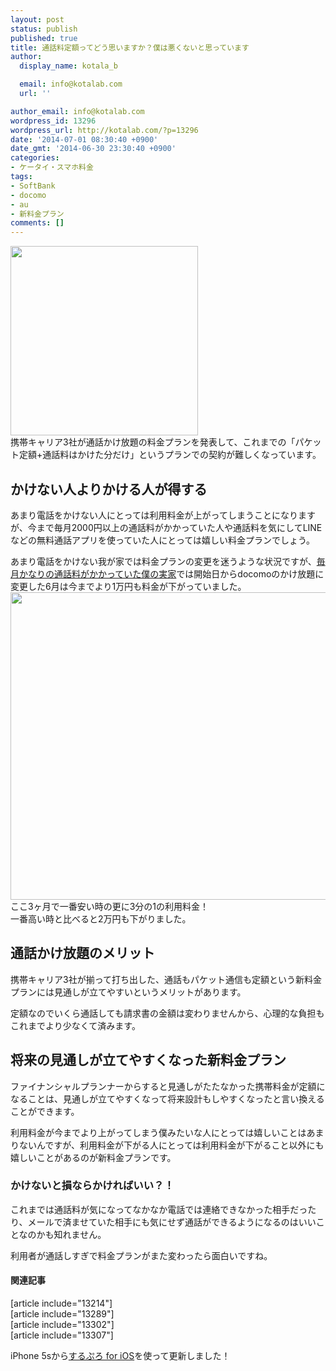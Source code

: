 ```yaml
---
layout: post
status: publish
published: true
title: 通話料定額ってどう思いますか？僕は悪くないと思っています
author:
  display_name: kotala_b

  email: info@kotalab.com
  url: ''

author_email: info@kotalab.com
wordpress_id: 13296
wordpress_url: http://kotalab.com/?p=13296
date: '2014-07-01 08:30:40 +0900'
date_gmt: '2014-06-30 23:30:40 +0900'
categories:
- ケータイ・スマホ料金
tags:
- SoftBank
- docomo
- au
- 新料金プラン
comments: []
---
```

<p><img alt="" src="http://kotalab.com/wp-content/uploads/slooProImg_20140701083033.jpg" width="300" height="303" class="slooProImg" /><br />
携帯キャリア3社が通話かけ放題の料金プランを発表して、これまでの「パケット定額+通話料はかけた分だけ」というプランでの契約が難しくなっています。<br />
<!--more--></p>
<h2>かけない人よりかける人が得する</h2>
<p>あまり電話をかけない人にとっては利用料金が上がってしまうことになりますが、今まで毎月2000円以上の通話料がかかっていた人や通話料を気にしてLINEなどの無料通話アプリを使っていた人にとっては嬉しい料金プランでしょう。</p>
<p>あまり電話をかけない我が家では料金プランの変更を迷うような状況ですが、<a href="http://kotalab.com/docomo-new-plan" target="_blank">毎月かなりの通話料がかかっていた僕の実家</a>では開始日からdocomoのかけ放題に変更した6月は今までより1万円も料金が下がっていました。<br />
<img alt="" src="http://kotalab.com/wp-content/uploads/slooProImg_20140701083036.jpg" width="548" height="492" class="slooProImg" /><br />
ここ3ヶ月で一番安い時の更に3分の1の利用料金！<br />
一番高い時と比べると2万円も下がりました。</p>
<h2>通話かけ放題のメリット</h2>
<p>携帯キャリア3社が揃って打ち出した、通話もパケット通信も定額という新料金プランには<span class="b">見通しが立てやすいというメリット</span>があります。</p>
<p>定額なのでいくら通話しても請求書の金額は変わりませんから、心理的な負担もこれまでより少なくて済みます。</p>
<h2>将来の見通しが立てやすくなった新料金プラン</h2>
<p>ファイナンシャルプランナーからすると見通しがたたなかった携帯料金が定額になることは、見通しが立てやすくなって将来設計もしやすくなったと言い換えることができます。</p>
<p>利用料金が今までより上がってしまう僕みたいな人にとっては嬉しいことはあまりないんですが、利用料金が下がる人にとっては利用料金が下がること以外にも嬉しいことがあるのが新料金プランです。</p>
<h3>かけないと損ならかければいい？！</h3>
<p>これまでは通話料が気になってなかなか電話では連絡できなかった相手だったり、メールで済ませていた相手にも気にせず通話ができるようになるのはいいことなのかも知れません。</p>
<p>利用者が通話しすぎで料金プランがまた変わったら面白いですね。</p>
<h4 class="rel">関連記事</h4>
<p>[article include="13214"]<br />
[article include="13289"]<br />
[article include="13302"]<br />
[article include="13307"]</p>
<p>iPhone 5sから<a href="https://itunes.apple.com/jp/app/surupuro-for-ios-buroguedita/id436676299?mt=8&uo=4&at=10l4yU" rel="nofollow" target="_blank">するぷろ for iOS</a>を使って更新しました！</p>

